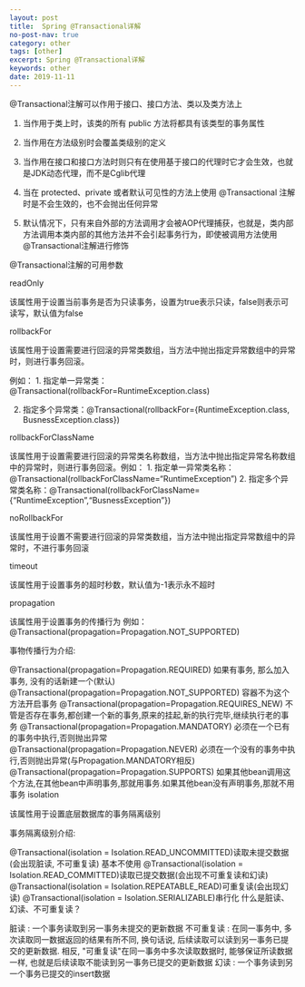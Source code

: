 ```yaml
---
layout: post
title:  Spring @Transactional详解
no-post-nav: true
category: other
tags: [other]
excerpt: Spring @Transactional详解
keywords: other
date: 2019-11-11
---
```


@Transactional注解可以作用于接口、接口方法、类以及类方法上

1. 当作用于类上时，该类的所有 public 方法将都具有该类型的事务属性

2. 当作用在方法级别时会覆盖类级别的定义

3. 当作用在接口和接口方法时则只有在使用基于接口的代理时它才会生效，也就是JDK动态代理，而不是Cglib代理

4. 当在 protected、private 或者默认可见性的方法上使用 @Transactional 注解时是不会生效的，也不会抛出任何异常

5. 默认情况下，只有来自外部的方法调用才会被AOP代理捕获，也就是，类内部方法调用本类内部的其他方法并不会引起事务行为，即使被调用方法使用@Transactional注解进行修饰

@Transactional注解的可用参数

readOnly

该属性用于设置当前事务是否为只读事务，设置为true表示只读，false则表示可读写，默认值为false

rollbackFor

该属性用于设置需要进行回滚的异常类数组，当方法中抛出指定异常数组中的异常时，则进行事务回滚。

例如： 1. 指定单一异常类：@Transactional(rollbackFor=RuntimeException.class)

2. 指定多个异常类：@Transactional(rollbackFor={RuntimeException.class, BusnessException.class})

rollbackForClassName

该属性用于设置需要进行回滚的异常类名称数组，当方法中抛出指定异常名称数组中的异常时，则进行事务回滚。例如： 1. 指定单一异常类名称：@Transactional(rollbackForClassName=“RuntimeException”) 2. 指定多个异常类名称：@Transactional(rollbackForClassName={“RuntimeException”,“BusnessException”})

noRollbackFor

该属性用于设置不需要进行回滚的异常类数组，当方法中抛出指定异常数组中的异常时，不进行事务回滚

timeout

该属性用于设置事务的超时秒数，默认值为-1表示永不超时

propagation

该属性用于设置事务的传播行为 例如：@Transactional(propagation=Propagation.NOT_SUPPORTED)

事物传播行为介绍:

@Transactional(propagation=Propagation.REQUIRED) 如果有事务, 那么加入事务, 没有的话新建一个(默认)
@Transactional(propagation=Propagation.NOT_SUPPORTED) 容器不为这个方法开启事务
@Transactional(propagation=Propagation.REQUIRES_NEW) 不管是否存在事务,都创建一个新的事务,原来的挂起,新的执行完毕,继续执行老的事务
@Transactional(propagation=Propagation.MANDATORY) 必须在一个已有的事务中执行,否则抛出异常
@Transactional(propagation=Propagation.NEVER) 必须在一个没有的事务中执行,否则抛出异常(与Propagation.MANDATORY相反)
@Transactional(propagation=Propagation.SUPPORTS) 如果其他bean调用这个方法,在其他bean中声明事务,那就用事务.如果其他bean没有声明事务,那就不用事务
isolation

该属性用于设置底层数据库的事务隔离级别

事务隔离级别介绍:

@Transactional(isolation = Isolation.READ_UNCOMMITTED)读取未提交数据(会出现脏读, 不可重复读) 基本不使用
@Transactional(isolation = Isolation.READ_COMMITTED)读取已提交数据(会出现不可重复读和幻读)
@Transactional(isolation = Isolation.REPEATABLE_READ)可重复读(会出现幻读)
@Transactional(isolation = Isolation.SERIALIZABLE)串行化
什么是脏读、幻读、不可重复读？

脏读 : 一个事务读取到另一事务未提交的更新数据
不可重复读 : 在同一事务中, 多次读取同一数据返回的结果有所不同, 换句话说, 后续读取可以读到另一事务已提交的更新数据. 相反, "可重复读"在同一事务中多次读取数据时, 能够保证所读数据一样, 也就是后续读取不能读到另一事务已提交的更新数据
幻读 : 一个事务读到另一个事务已提交的insert数据